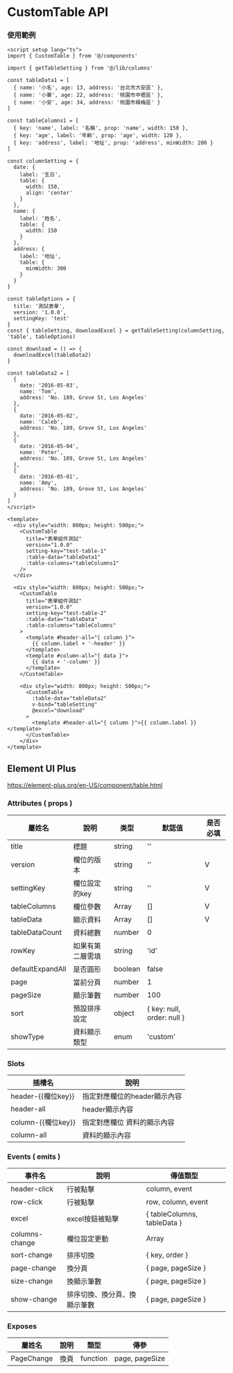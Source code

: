 # CustomTable API
### 使用範例
```vue
<script setup lang="ts">
import { CustomTable } from '@/components'

import { getTableSetting } from '@/lib/columns'

const tableData1 = [
  { name: '小名', age: 13, address: '台北市大安區' },
  { name: '小華', age: 22, address: '桃園市中壢區' },
  { name: '小安', age: 34, address: '桃園市楊梅區' }
]

const tableColumns1 = [
  { key: 'name', label: '名稱', prop: 'name', width: 150 },
  { key: 'age', label: '年齡', prop: 'age', width: 120 },
  { key: 'address', label: '地址', prop: 'address', minWidth: 200 }
]

const columnSetting = {
  date: {
    label: '生日',
    table: {
      width: 150,
      align: 'center'
    }
  },
  name: {
    label: '姓名',
    table: {
      width: 150
    }
  },
  address: {
    label: '地址',
    table: {
      minWidth: 300
    }
  }
}

const tableOptions = {
  title: '測試表單',
  version: '1.0.0',
  settingKey: 'test'
}
const { tableSetting, downloadExcel } = getTableSetting(columnSetting, 'table', tableOptions)

const download = () => {
  downloadExcel(tableData2)
}

const tableData2 = [
  {
    date: '2016-05-03',
    name: 'Tom',
    address: 'No. 189, Grove St, Los Angeles'
  },
  {
    date: '2016-05-02',
    name: 'Caleb',
    address: 'No. 189, Grove St, Los Angeles'
  },
  {
    date: '2016-05-04',
    name: 'Peter',
    address: 'No. 189, Grove St, Los Angeles'
  },
  {
    date: '2016-05-01',
    name: 'Amy',
    address: 'No. 189, Grove St, Los Angeles'
  }
]
</script>

<template>
  <div style="width: 800px; height: 500px;">
    <CustomTable
      title="表單組件測試"
      version="1.0.0"
      setting-key="test-table-1"
      :table-data="tableData1"
      :table-columns="tableColumns1"
    />
  </div>

  <div style="width: 800px; height: 500px;">
    <CustomTable
      title="表單組件測試"
      version="1.0.0"
      setting-key="test-table-2"
      :table-data="tableData"
      :table-columns="tableColumns"
    >
      <template #header-all="{ column }">
        {{ column.label + '-header' }}
      </template>
      <template #column-all="{ data }">
        {{ data + '-column' }}
      </template>
    </CustomTable>

    <div style="width: 800px; height: 500px;">
      <CustomTable
        :table-data="tableData2"
        v-bind="tableSetting"
        @excel="download"
      >
        <template #header-all="{ column }">{{ column.label }}</template>
      </CustomTable>
    </div>
</template>
```
## Element UI Plus
https://element-plus.org/en-US/component/table.html

### Attributes ( props )
| 屬姓名           | 說明             | 类型    | 默認值                    | 是否必填 |
| ---------------- | --------------- | ------- | ------------------------ | ------- |
| title            | 標題            | string  | ''                        |         |
| version          | 欄位的版本       | string  | ''                        | V      |
| settingKey       | 欄位設定的key    | string  | ''                        | V      |
| tableColumns     | 欄位參數         | Array   | []                        | V      |  
| tableData        | 顯示資料         | Array   | []                        | V      |
| tableDataCount   | 資料總數         | number  | 0                         |        |
| rowKey           | 如果有第二層需填  | string  | 'id'                      |        |
| defaultExpandAll | 是否圓形         | boolean | false                     |        |
| page             | 當前分頁         | number  | 1                         |        |
| pageSize         | 顯示筆數         | number  | 100                       |        |
| sort             | 預設排序設定     | object  | { key: null, order: null } |        |
| showType         | 資料顯示類型     | enum    | 'custom'                   |        |

### Slots
| 插槽名              | 說明                        |
| ------------------ | --------------------------- |
| header-{{欄位key}}  | 指定對應欄位的header顯示內容 |
| header-all          | header顯示內容              |
| column-{{欄位key}}  | 指定對應欄位 資料的顯示內容   |
| column-all          | 資料的顯示內容              |

### Events ( emits )
| 事件名         | 說明                       | 傳值類型                     |
| -------------- | ------------------------- | ---------------------------- |
| header-click   | 行被點擊                   | column, event                |
| row-click      | 行被點擊                   | row, column, event           |
| excel          | excel按鈕被點擊            | { tableColumns, tableData }  |
| columns-change | 欄位設定更動               | Array                        |
| sort-change    | 排序切換                   | { key, order }               |
| page-change    | 換分頁                     | { page, pageSize }           |
| size-change    | 換顯示筆數                 | { page, pageSize }           |
| show-change    | 排序切換、換分頁、換顯示筆數 | { page, pageSize }           |

### Exposes
| 屬姓名     | 說明         | 類型     | 傳參           |
| ---------- | ----------- | -------- | -------------- |
| PageChange | 換頁         | function | page, pageSize |